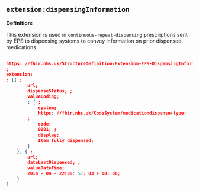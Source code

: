 ## `extension:dispensingInformation`

<b>Definition:</b><br>

This extension is used in `continuous-repeat-dispensing` prescriptions sent by EPS to dispensing systems to convey information on prior dispensed medications.

```json
  
https: //fhir.nhs.uk/StructureDefinition/Extension-EPS-DispensingInformation;
;
extension;
: [{ ;
        url;
        dispenseStatus; ;
        valueCoding;
        : { ;
            system;
            https: //fhir.nhs.uk/CodeSystem/medicationdispense-type;
        ;
            code;
            0001; ;
            display;
            Item fully dispensed;
        }
    }, { ;
        url;
        dateLastDispensed; ;
        valueDateTime;
        2018 - 04 - 22T09: 57: 03 + 00: 00;
    }
]